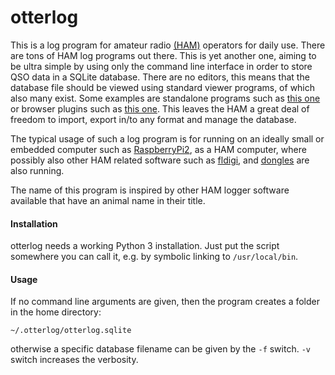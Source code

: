 # otterlog
This is a log program for amateur radio [(HAM)](https://en.wikipedia.org/wiki/Amateur_radio) operators for daily use.
There are tons of HAM log programs out there. This is yet another one, aiming to be ultra simple by using
only the command line interface in order to store QSO data in a SQLite database. There are no editors,
this means that the database file should be viewed using standard viewer programs, of which also many exist.
Some examples are standalone programs such as [this one](https://github.com/sqlitebrowser/sqlitebrowser) or browser
plugins such as [this one](https://addons.mozilla.org/en-US/firefox/addon/sqlite-manager/). This
leaves the HAM a great deal of freedom to import, export in/to any format and manage the database.

The typical usage of such a log program is for running on an ideally small or embedded computer such as
[RaspberryPi2](https://en.wikipedia.org/wiki/Raspberry_Pi), as a HAM computer, where possibly also other HAM related
software such as [fldigi](sourceforge.net/projects/fldigi/), and [dongles](http://www.funcubedongle.com/) are also running.

The name of this program is inspired by other HAM logger software available that have an animal name
in their title.

#### Installation

otterlog needs a working Python 3 installation. Just put the script somewhere you can call it, e.g. by symbolic
linking to `/usr/local/bin`.


#### Usage
If no command line arguments are given, then the program creates a folder in the home directory:

    ~/.otterlog/otterlog.sqlite

otherwise a specific database filename can be given by the `-f` switch. `-v` switch increases the verbosity.
